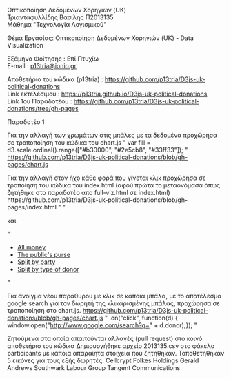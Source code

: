 Οπτικοποίηση Δεδομένων Χορηγιών (UK)</br>
Τριανταφυλλίδης Βασίλης Π2013135</br>
Μάθημα "Τεχνολογία Λογισμικού"</br>

Θέμα Εργασίας: Οπτικοποίηση Δεδομένων Χορηγιών (UK) - Data Visualization</br>

Εξάμηνο Φοίτησης    :    Επί Πτυχίω</br>
E-mail              :    p13tria@ionio.gr

Aποθετήριο του κώδικα (p13tria)       :       https://github.com/p13tria/D3js-uk-political-donations</br>
Link εκτελέσιμου                      :       https://p13tria.github.io/D3js-uk-political-donations</br>
Link 1ου Παραδοτέου                   :       https://github.com/p13tria/D3js-uk-political-donations/tree/gh-pages</br>

Παραδοτέο 1

Για την αλλαγή των χρωμάτων στις μπάλες με τα δεδομένα προχώρησα σε τροποποίηση του κώδικα του chart.js
" var fill = d3.scale.ordinal().range(["#b30000", "#2e5cb8", "#33ff33"]); "
https://github.com/p13tria/D3js-uk-political-donations/blob/gh-pages/chart.js
</p>
Για την αλλαγή στον ήχο κάθε φορά που γίνεται κλικ προχώρησα σε τροποίηση του κώδικα του index.html (αφού πρώτα το μεταονόμασα όπως ζητήθηκε στο παραδοτέο απο full-viz.html σε index.html)
https://github.com/p13tria/D3js-uk-political-donations/blob/gh-pages/index.html
"  <script>
    var button_sound = new Audio();
    button_sound.src = "ButtonSound.mp3";
    </script>  "

και 

" <ul>
            <li><a href="#" onmousedown="button_sound.play()" role="button" class="pure-button switch" id="all-donations">All money</a>
            </li>
            <li><a href="#" onmousedown="button_sound.play()" role="button" class="pure-button switch" id="group-by-money-source">The public's purse</a>
            </li>
            <li><a href="#" onmousedown="button_sound.play()" role="button" class="pure-button switch" id="group-by-party">Split by party</a>
            </li>
            <li><a href="#" onmousedown="button_sound.play()" role="button" class="pure-button switch" id="group-by-donor-type">Split by type of donor</a>
            </li>
        </ul>  " 
        
Για άνοιγμα νέου παράθυρου με κλικ σε κάποια μπάλα, με το αποτέλεσμα google search για τον δωρητή της κλικαρισμένης μπάλας, προχώρησα σε τροποποίηση στο chart.js. 
https://github.com/p13tria/D3js-uk-political-donations/blob/gh-pages/chart.js
" .on("click", function(d) { window.open("http://www.google.com/search?q=" + d.donor);}); "

Ζητούμενα στα οποία απαιτούνται αλλαγές (pull request) στο κοινό αποθετήριο του κώδικα
Δημιουργήθηκε αρχείο 2013135.csv στο φάκελο participants με κάποια απαραίητα στοιχεία που ζητήθηκαν.
Τοποθετήθηκαν 5 εικόνες για τους εξής δωρητές:  Cellcrypt
                                                Folkes Holdings
                                                Gerald Andrews
                                                Southwark Labour Group
                                                Tangent Communications
